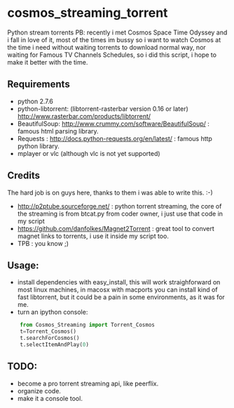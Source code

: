 cosmos_streaming_torrent
========================

Python stream torrents PB: recently i met Cosmos Space Time Odyssey and i fall in love of it, most of the times im bussy so i want to watch Cosmos at the time i need without waiting torrents to download normal way, nor waiting for Famous TV Channels Schedules, so i did this script, i hope to make it better with the time.

## Requirements
* python 2.7.6
* python-libtorrent:  (libtorrent-rasterbar version 0.16 or later)  <http://www.rasterbar.com/products/libtorrent/>
* BeautifulSoup:  <http://www.crummy.com/software/BeautifulSoup/> : famous html parsing library.
* Requests : http://docs.python-requests.org/en/latest/ : famous http python library.
* mplayer or vlc (although vlc is not yet supported)

## Credits 
The hard job is on guys here, thanks to them i was able to write this. :-) 
* <http://p2ptube.sourceforge.net/> : python torrent streaming, the core of the streaming is from btcat.py from coder owner, i just use that code in my script
* <https://github.com/danfolkes/Magnet2Torrent> : great tool to convert magnet links to torrents, i use it inside my script too. 
* TPB : you know ;)

## Usage:
* install dependencies with easy_install, this will work straighforward on most linux machines, in macosx with macports you can install kind of fast
libtorrent, but it could be a pain in some environments, as it was for me. 
* turn an ipython console:
```python
    from Cosmos_Streaming import Torrent_Cosmos
    t=Torrent_Cosmos()
    t.searchForCosmos()
    t.selectItemAndPlay(0)
```
## TODO:
* become a pro torrent streaming api, like peerflix.
* organize code.
* make it a console tool.













